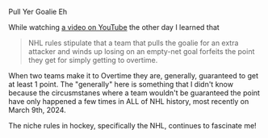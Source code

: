 Pull Yer Goalie Eh

While watching [a video on YouTube](https://www.google.com/url?sa=t&rct=j&q=&esrc=s&source=web&cd=&ved=2ahUKEwiu4OSS1PmEAxWck4kEHedYCXoQwqsBegQICBAG&url=https%3A%2F%2Fwww.youtube.com%2Fwatch%3Fv%3DU2uwdVSfaDo&usg=AOvVaw0xGYxzDUlv6v82tY7FAAuW&opi=89978449) the other day I learned that 

> NHL rules stipulate that a team that pulls the goalie for an extra attacker and winds up losing on an empty-net goal forfeits the point they get for simply getting to overtime. 

When two teams make it to Overtime they are, generally, guaranteed to get at least 1 point. The "generally" here is something that I didn't know because the circusmstanes where a team wouldn't be guaranteed the point have only happened a few times in ALL of NHL history, most recently on March 9th, 2024. 

The niche rules in hockey, specifically the NHL, continues to fascinate me!
